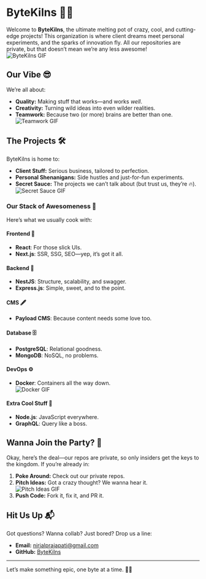 # ByteKilns 🚀🔥

Welcome to **ByteKilns**, the ultimate melting pot of crazy, cool, and cutting-edge projects! This organization is where client dreams meet personal experiments, and the sparks of innovation fly. All our repositories are private, but that doesn’t mean we’re any less awesome!  
![ByteKilns GIF](https://media.giphy.com/media/3o6Zt5Fjf04Sy1rdjK/giphy.gif)

## Our Vibe 😎

We’re all about:

- **Quality:** Making stuff that works—and works *well*.
- **Creativity:** Turning wild ideas into even wilder realities.  
- **Teamwork:** Because two (or more) brains are better than one.  
  ![Teamwork GIF](https://media.giphy.com/media/l0NwN3Vz2kQsFv5Di/giphy.gif)

## The Projects 🛠️

ByteKilns is home to:

- **Client Stuff:** Serious business, tailored to perfection.
- **Personal Shenanigans:** Side hustles and just-for-fun experiments.
- **Secret Sauce:** The projects we can’t talk about (but trust us, they’re 🔥).  
  ![Secret Sauce GIF](https://media.giphy.com/media/d2jjuD9K1z0I5tA4w/giphy.gif)

### Our Stack of Awesomeness 🥞

Here’s what we usually cook with:

#### Frontend 🍭
- **React**: For those slick UIs.
- **Next.js**: SSR, SSG, SEO—yep, it’s got it all.

#### Backend 🍔
- **NestJS**: Structure, scalability, and swagger.
- **Express.js**: Simple, sweet, and to the point.

#### CMS 🖋️
- **Payload CMS**: Because content needs some love too.

#### Database 🗄️
- **PostgreSQL**: Relational goodness.
- **MongoDB**: NoSQL, no problems.

#### DevOps ⚙️
- **Docker**: Containers all the way down.  
  ![Docker GIF](https://media.giphy.com/media/3o6Zt5Fjf04Sy1rdjK/giphy.gif)

#### Extra Cool Stuff 🌟
- **Node.js**: JavaScript everywhere.
- **GraphQL**: Query like a boss.

## Wanna Join the Party? 🎉

Okay, here’s the deal—our repos are private, so only insiders get the keys to the kingdom. If you’re already in:

1. **Poke Around:** Check out our private repos.
2. **Pitch Ideas:** Got a crazy thought? We wanna hear it.  
   ![Pitch Ideas GIF](https://media.giphy.com/media/3oEjHFi3rqfi6ff11y/giphy.gif)
3. **Push Code:** Fork it, fix it, and PR it.

## Hit Us Up 📬

Got questions? Wanna collab? Just bored? Drop us a line:

- **Email:** nirjalprajapati@gmail.com  
- **GitHub:** [ByteKilns](https://github.com/bytekilns)

---

Let’s make something epic, one byte at a time. 🚀🔥
